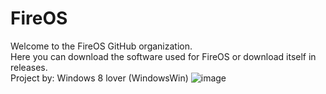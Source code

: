 # FireOS
Welcome to the FireOS GitHub organization.
<br>
Here you can download the software used for FireOS or download itself in releases.
<br>
Project by: Windows 8 lover (WindowsWin)
![image](https://github.com/user-attachments/assets/e63a1610-b548-4c67-bf73-a9369ad39309)
